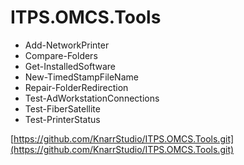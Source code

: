# ITPS.OMCS.Tools

- Add-NetworkPrinter
- Compare-Folders
- Get-InstalledSoftware
- New-TimedStampFileName
- Repair-FolderRedirection
- Test-AdWorkstationConnections
- Test-FiberSatellite
- Test-PrinterStatus

 [https://github.com/KnarrStudio/ITPS.OMCS.Tools.git](https://github.com/KnarrStudio/ITPS.OMCS.Tools.git)
